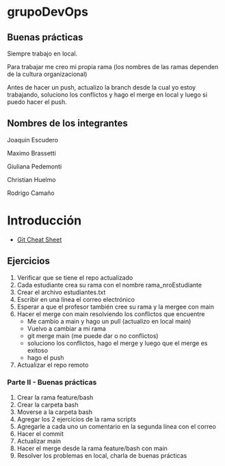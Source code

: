 # grupoDevOps

## Buenas prácticas
Siempre trabajo en local.

Para trabajar me creo mi propia rama (los nombres de las ramas dependen de la cultura organizacional)

Antes de hacer un push, actualizo la branch desde la cual yo estoy trabajando, soluciono los conflictos y hago el merge en local y luego si puedo hacer el push.

## Nombres de los integrantes

Joaquin Escudero 

Maximo Brassetti

Giuliana Pedemonti 

Christian Huelmo

Rodrigo Camaño

# Introducción

- [Git Cheat Sheet](https://education.github.com/git-cheat-sheet-education.pdf)

## Ejercicios
1. Verificar que se tiene el repo actualizado
2. Cada estudiante crea su rama con el nombre rama_nroEstudiante
3. Crear el archivo estudiantes.txt
4. Escribir en una línea el correo electrónico
5. Esperar a que el profesor también cree su rama y la mergee con main
6. Hacer el merge con main resolviendo los conflictos que encuentre
    * Me cambio a main y hago un pull (actualizo en local main)
    * Vuelvo a cambiar a mi rama
    * git merge main (me puede dar o no conflictos)
    * soluciono los conflictos, hago el merge y luego que el merge es exitoso
    * hago el push
8. Actualizar el repo remoto

### Parte II - Buenas prácticas
1. Crear la rama feature/bash
2. Crear la carpeta bash
3. Moverse a la carpeta bash
4. Agregar los 2 ejercicios de la rama scripts
5. Agregarle a cada uno un comentario en la segunda línea con el correo
6. Hacer el commit
7. Actualizar main
8. Hacer el merge desde la rama feature/bash con main
9. Resolver los problemas en local, charla de buenas prácticas
